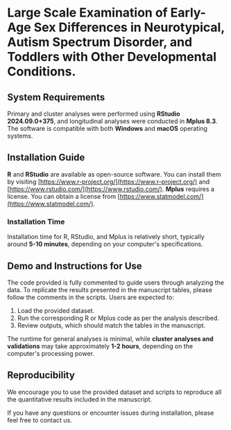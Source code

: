 # Large Scale Examination of Early-Age Sex Differences in Neurotypical, Autism Spectrum Disorder, and Toddlers with Other Developmental Conditions.

## System Requirements
Primary and cluster analyses were performed using **RStudio 2024.09.0+375**, and longitudinal analyses were conducted in **Mplus 8.3**. The software is compatible with both **Windows** and **macOS** operating systems.

## Installation Guide
**R** and **RStudio** are available as open-source software. You can install them by visiting [https://www.r-project.org/](https://www.r-project.org/) and [https://www.rstudio.com/](https://www.rstudio.com/).
**Mplus** requires a license. You can obtain a license from [https://www.statmodel.com/](https://www.statmodel.com/).

### Installation Time
Installation time for R, RStudio, and Mplus is relatively short, typically around **5-10 minutes**, depending on your computer's specifications.

## Demo and Instructions for Use
The code provided is fully commented to guide users through analyzing the data. To replicate the results presented in the manuscript tables, please follow the comments in the scripts. Users are expected to:

1. Load the provided dataset.
2. Run the corresponding R or Mplus code as per the analysis described.
3. Review outputs, which should match the tables in the manuscript.

The runtime for general analyses is minimal, while **cluster analyses and validations** may take approximately **1-2 hours**, depending on the computer's processing power.

## Reproducibility
We encourage you to use the provided dataset and scripts to reproduce all the quantitative results included in the manuscript.

If you have any questions or encounter issues during installation, please feel free to contact us.


